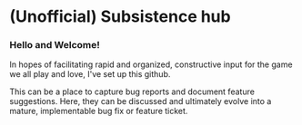 # (Unofficial) Subsistence hub

### Hello and Welcome!

In hopes of facilitating rapid and organized, constructive input for the game we all play and love, I've set up this github.

This can be a place to capture bug reports and document feature suggestions. Here, they can be discussed and ultimately evolve into a mature, implementable bug fix or feature ticket.
